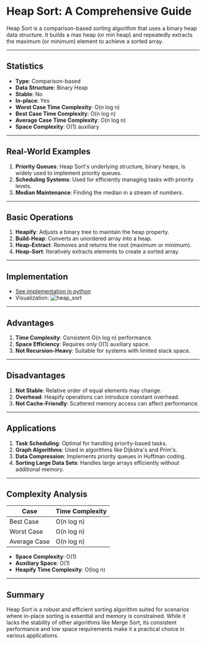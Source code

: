 # Heap Sort: A Comprehensive Guide

Heap Sort is a comparison-based sorting algorithm that uses a binary heap data structure. It builds a max heap (or min heap) and repeatedly extracts the maximum (or minimum) element to achieve a sorted array.

---

## Statistics
- **Type**: Comparison-based
- **Data Structure**: Binary Heap
- **Stable**: No
- **In-place**: Yes
- **Worst Case Time Complexity**: O(n log n)
- **Best Case Time Complexity**: O(n log n)
- **Average Case Time Complexity**: O(n log n)
- **Space Complexity**: O(1) auxiliary

---

## Real-World Examples
1. **Priority Queues**: Heap Sort's underlying structure, binary heaps, is widely used to implement priority queues.
2. **Scheduling Systems**: Used for efficiently managing tasks with priority levels.
3. **Median Maintenance**: Finding the median in a stream of numbers.

---

## Basic Operations
1. **Heapify**: Adjusts a binary tree to maintain the heap property.
2. **Build-Heap**: Converts an unordered array into a heap.
3. **Heap-Extract**: Removes and returns the root (maximum or minimum).
4. **Heap-Sort**: Iteratively extracts elements to create a sorted array.

---

## Implementation
- [See implementation in python](./heapSort.py)
- Visualization:
  ![heap_sort](https://gochronicles.com/content/images/2021/08/heap-sort.gif)
---

## Advantages
1. **Time Complexity**: Consistent O(n log n) performance.
2. **Space Efficiency**: Requires only O(1) auxiliary space.
3. **Not Recursion-Heavy**: Suitable for systems with limited stack space.

---

## Disadvantages
1. **Not Stable**: Relative order of equal elements may change.
2. **Overhead**: Heapify operations can introduce constant overhead.
3. **Not Cache-Friendly**: Scattered memory access can affect performance.

---

## Applications
1. **Task Scheduling**: Optimal for handling priority-based tasks.
2. **Graph Algorithms**: Used in algorithms like Dijkstra's and Prim's.
3. **Data Compression**: Implements priority queues in Huffman coding.
4. **Sorting Large Data Sets**: Handles large arrays efficiently without additional memory.

---

## Complexity Analysis
| Case           | Time Complexity |
|----------------|-----------------|
| Best Case      | O(n log n)      |
| Worst Case     | O(n log n)      |
| Average Case   | O(n log n)      |

- **Space Complexity**: O(1)
- **Auxiliary Space**: O(1)
- **Heapify Time Complexity**: O(log n)

---

## Summary
Heap Sort is a robust and efficient sorting algorithm suited for scenarios where in-place sorting is essential and memory is constrained. While it lacks the stability of other algorithms like Merge Sort, its consistent performance and low space requirements make it a practical choice in various applications.
